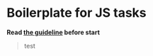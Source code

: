 # Boilerplate for JS tasks

**Read [the guideline](https://github.com/mate-academy/js_task-guideline/blob/master/README.md) before start**

> test

